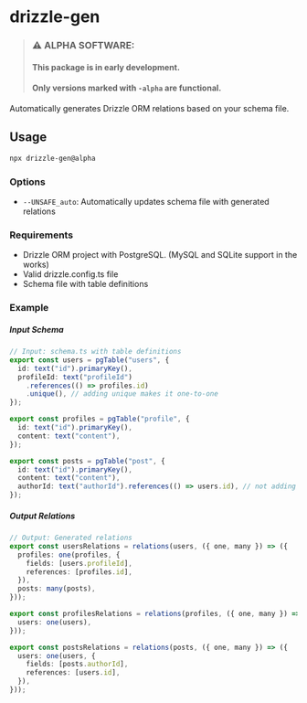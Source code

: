 # drizzle-gen

>### ⚠️ **ALPHA SOFTWARE**: 
>#### This package is in early development.
>#### Only versions marked with `-alpha` are functional.

Automatically generates Drizzle ORM relations based on your schema file.

## Usage




```bash
npx drizzle-gen@alpha
```

### Options

- `--UNSAFE_auto`: Automatically updates schema file with generated relations

### Requirements
- Drizzle ORM project with PostgreSQL. (MySQL and SQLite support in the works)
- Valid drizzle.config.ts file
- Schema file with table definitions

### Example

##### Input Schema
```typescript
// Input: schema.ts with table definitions
export const users = pgTable("users", {
  id: text("id").primaryKey(),
  profileId: text("profileId")
    .references(() => profiles.id)
    .unique(), // adding unique makes it one-to-one
});

export const profiles = pgTable("profile", {
  id: text("id").primaryKey(),
  content: text("content"),
});

export const posts = pgTable("post", {
  id: text("id").primaryKey(),
  content: text("content"),
  authorId: text("authorId").references(() => users.id), // not adding unique makes it one-to-many,
});
```

##### Output Relations
```typescript
// Output: Generated relations
export const usersRelations = relations(users, ({ one, many }) => ({
  profiles: one(profiles, {
    fields: [users.profileId],
    references: [profiles.id],
  }),
  posts: many(posts),
}));

export const profilesRelations = relations(profiles, ({ one, many }) => ({
  users: one(users),
}));

export const postsRelations = relations(posts, ({ one, many }) => ({
  users: one(users, {
    fields: [posts.authorId],
    references: [users.id],
  }),
}));
```



